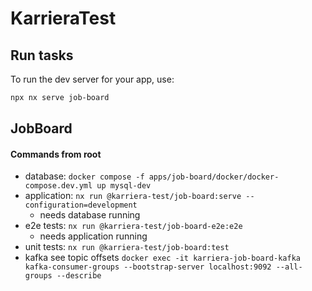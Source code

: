 # KarrieraTest

## Run tasks

To run the dev server for your app, use:

```sh
npx nx serve job-board
```

## JobBoard

#### Commands from root

- database: `docker compose -f apps/job-board/docker/docker-compose.dev.yml up mysql-dev`
- application: `nx run @karriera-test/job-board:serve --configuration=development`
  - needs database running
- e2e tests: `nx run @karriera-test/job-board-e2e:e2e`
  - needs application running
- unit tests: `nx run @karriera-test/job-board:test`
- kafka see topic offsets
  `docker exec -it karriera-job-board-kafka kafka-consumer-groups --bootstrap-server localhost:9092 --all-groups --describe`
